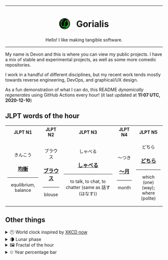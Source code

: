 ***

<h1 align="center">
<sub>
    <img src="readme/resources/avatar.png" height="36">
</sub>
&nbsp;
Gorialis
</h1>
<p align="center">
Hello! I like making tangible software.
</p>

***

My name is Devon and this is where you can view my public projects. I have a mix of stable and experimental projects, as well as some more comedic repositories.

I work in a handful of different disciplines, but my recent work tends mostly towards reverse engineering, DevOps, and graphical/UX design.

As a fun demonstration of what I can do, this README *dynamically regenerates* using GitHub Actions every hour! (it last updated at **11:07 UTC, 2020-12-10**)

<h2>JLPT words of the hour</h2>
<table>
    <tr>
        <th>JLPT N1</th>
        <th>JLPT N2</th>
        <th>JLPT N3</th>
        <th>JLPT N4</th>
        <th>JLPT N5</th>
    </tr>
    <tr>
        <td>
            <p align="center">きんこう</p>
            <h3 align="center"><b><a href="https://jisho.org/search/%E5%9D%87%E8%A1%A1">均衡</a></b></h3>
            <hr>
            <p align="center">equilibrium,<wbr> balance</p>
        </td>
        <td>
            <p align="center">ブラウス</p>
            <h3 align="center"><b><a href="https://jisho.org/search/%E3%83%96%E3%83%A9%E3%82%A6%E3%82%B9">ブラウス</a></b></h3>
            <hr>
            <p align="center">blouse</p>
        </td>
        <td>
            <p align="center">しゃべる</p>
            <h3 align="center"><b><a href="https://jisho.org/search/%E3%81%97%E3%82%83%E3%81%B9%E3%82%8B">しゃべる</a></b></h3>
            <hr>
            <p align="center">to talk,<wbr> to chat,<wbr> to chatter (same as 話す (はなす))</p>
        </td>
        <td>
            <p align="center">～つき</p>
            <h3 align="center"><b><a href="https://jisho.org/search/%EF%BD%9E%E6%9C%88">～月</a></b></h3>
            <hr>
            <p align="center">month</p>
        </td>
        <td>
            <p align="center">どちら</p>
            <h3 align="center"><b><a href="https://jisho.org/search/%E3%81%A9%E3%81%A1%E3%82%89">どちら</a></b></h3>
            <hr>
            <p align="center">which (one) (way);<br> where (polite)</p>
        </td>
    </tr>
</table>

<h2>Other things</h2>
<details>
<summary>🕚  World clock inspired by <a href="https://xkcd.com/now">XKCD now</a></summary>

> <img src="generated/now.png" width="512">

</details>
<details>
<summary>🌘 Lunar phase</summary>

The moon is approximately 87.77% through its phase (Waning Crescent).

</details>
<details>
<summary>&#x1f5bc; Fractal of the hour</summary>

> <img src="generated/fractal.png" width="512">

</details>
<details>
<summary>&#x23f2; Year percentage bar</summary>
<pre><code>2020 [██████████████████▁▁] 94.12%</code></pre>
</details>
